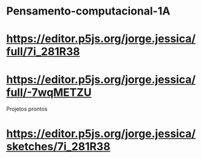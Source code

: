 # Pensamento-computacional-1A
# https://editor.p5js.org/jorge.jessica/full/7i_281R38
# https://editor.p5js.org/jorge.jessica/full/-7wqMETZU
Projetos prontos
# https://editor.p5js.org/jorge.jessica/sketches/7i_281R38

